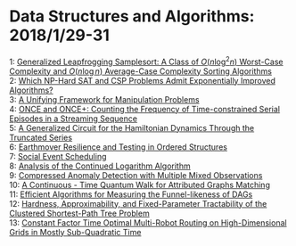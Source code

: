 # Data Structures and Algorithms: 2018/1/29-31  
1: [Generalized Leapfrogging Samplesort: A Class of $O(n \log^2 n)$  Worst-Case Complexity and $O(n \log n)$ Average-Case Complexity Sorting  Algorithms](https://doi.org/10.48550/arXiv.1801.09431)  
2: [Which NP-Hard SAT and CSP Problems Admit Exponentially Improved  Algorithms?](https://doi.org/10.48550/arXiv.1801.09488)  
3: [A Unifying Framework for Manipulation Problems](https://doi.org/10.48550/arXiv.1801.09584)  
4: [ONCE and ONCE+: Counting the Frequency of Time-constrained Serial  Episodes in a Streaming Sequence](https://doi.org/10.48550/arXiv.1801.09639)  
5: [A Generalized Circuit for the Hamiltonian Dynamics Through the Truncated  Series](https://doi.org/10.48550/arXiv.1801.09720)  
6: [Earthmover Resilience and Testing in Ordered Structures](https://doi.org/10.48550/arXiv.1801.09798)  
7: [Social Event Scheduling](https://doi.org/10.48550/arXiv.1801.09973)  
8: [Analysis of the Continued Logarithm Algorithm](https://doi.org/10.48550/arXiv.1801.10139)  
9: [Compressed Anomaly Detection with Multiple Mixed Observations](https://doi.org/10.48550/arXiv.1801.10264)  
10: [A Continuous - Time Quantum Walk for Attributed Graphs Matching](https://doi.org/10.48550/arXiv.1801.10339)  
11: [Efficient Algorithms for Measuring the Funnel-likeness of DAGs](https://doi.org/10.48550/arXiv.1801.10401)  
12: [Hardness, Approximability, and Fixed-Parameter Tractability of the  Clustered Shortest-Path Tree Problem](https://doi.org/10.48550/arXiv.1801.10416)  
13: [Constant Factor Time Optimal Multi-Robot Routing on High-Dimensional  Grids in Mostly Sub-Quadratic Time](https://doi.org/10.48550/arXiv.1801.10465)  